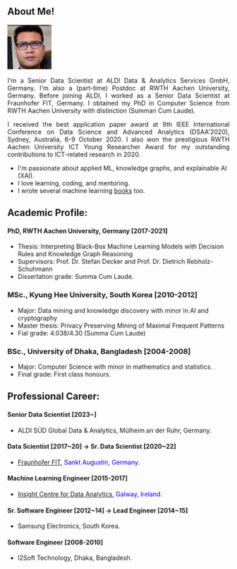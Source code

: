 ## About Me!
<img class="profile-picture" src="img/1664312512000.jpg" width="100">

<p style='text-align: justify;'> I'm a Senior Data Scientist at ALDI Data & Analytics Services GmbH, Germany. I'm also a (part-time) Postdoc at RWTH Aachen University, Germany. Before joining ALDI, I worked as a Senior Data Scientist at Fraunhofer FIT, Germany. I obtained my PhD in Computer Science from RWTH Aachen University with distinction (Summan Cum Laude).</p>
  
<p style='text-align: justify;'> I received the best application paper award at 9th IEEE International Conference on Data Science and Advanced Analytics (DSAA'2020),  Sydney, Australia, 6-9 October 2020. I also won the prestigious RWTH Aachen University ICT Young Researcher Award for my outstanding contributions to ICT-related research in 2020. </p>

- I'm passionate about applied ML, knowledge graphs, and explainable AI (XAI). 
- I love learning, coding, and mentoring. 
- I wrote several machine learning <span style="color:blue">[books](https://www.amazon.com/s?k=Md.+Rezaul+Karim&ref=nb_sb_noss)</span> too.

<!-- ### **Disclaimers:** <span style="color:red"> opinions are mine, not my employer's!</span> 
 -->
## Academic Profile:
#### PhD, RWTH Aachen University, Germany [2017-2021]
- Thesis: Interpreting Black-Box Machine Learning Models with Decision Rules and Knowledge Graph Reasoning 
- Supervisors: Prof. Dr. Stefan Decker and Prof. Dr. Dietrich Rebholz-Schuhmann
- Dissertation grade: Summa Cum Laude.

### MSc., Kyung Hee University, South Korea [2010-2012]
- Major: Data mining and knowledge discovery with minor in AI and cryptography
- Master thesis: Privacy Preserving Mining of Maximal Frequent Patterns
- Fial grade: 4.038/4.30 (Summa Cum Laude)

### BSc., University of Dhaka, Bangladesh [2004-2008]
- Major: Computer Science with minor in mathematics and statistics.
- Final grade: First class honours.

## Professional Career: 
#### Senior Data Scientist [2023~]
- ALDI SÜD Global Data & Analytics, Mülheim an der Ruhr, Germany. 

#### Data Scientist [2017~20] -> Sr. Data Scientist [2020~22]
- <span style="color:blue">[Fraunhofer FIT](https://www.fit.fraunhofer.de/en/business-areas/data-science-and-artificial-intelligence.html), Sankt Augustin, Germany. 

#### Machine Learning Engineer [2015-2017]
- <span style="color:blue">[Insight Centre for Data Analytics](https://www.insight-centre.org/), Galway, Ireland.

#### Sr. Software Engineer [2012~14] -> Lead Engineer [2014~15]
-  Samsung Electronics, South Korea.

#### Software Engineer [2008-2010]
- I2Soft Technology, Dhaka, Bangladesh.

